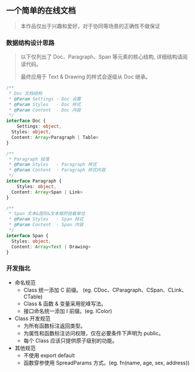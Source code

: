 
## 一个简单的在线文档

> 本作品仅出于兴趣和爱好，对于协同等场景的正确性不做保证



### 数据结构设计思路

> 以下仅列出了 Doc、Paragraph、Span 等元素的核心结构, 详细结构请阅读代码。
>
> 最终应用于 Text & Drawing 的样式会逐级从 Doc 继承。

~~~typescript
/**
 * Doc 文档结构
 * @Param Settings - Doc 设置
 * @Param Styles   - Doc 样式
 * @Param Content  - Doc 内容
 */
interface Doc {
	Settings: object,
  Styles: object,
  Content: Array<Paragraph | Table>
}

/**
 * Paragraph 段落
 * @Param Styles   - Paragraph 样式
 * @Param Content  - Paragraph 样式内容
 */
interface Paragraph {
	Styles: object,
  Content: Array<Span | Link>
}

/**
 * Span 文本&图形&文本框的挂载单位
 * @Param Styles   - Span 样式
 * @Param Content  - Span 内容
 */
interface Span {
  Styles: object,
  Content: Array<Text | Drawing>
}
~~~



### 开发指北

* 命名规范
  * Class 统一添加 C 前缀。 (eg.  CDoc、CParagraph、CSpan、CLink、CTable)
  * Class & 函数 & 变量采用驼峰写法。
  * 接口命名统一添加 I 前缀。(eg.  IColor)
* Class 开发规范
  * 为所有函数标注返回类型。
  * 为属性和函数标注访问权限，仅在必要条件下声明为 public。
  * 每个 Class 应该只提供原子级别的功能。
* 其他规范
  * 不使用 export default
  * 函数穿参使用 SpreadParams 方式。(eg.  fn(name, age, sex, address))
